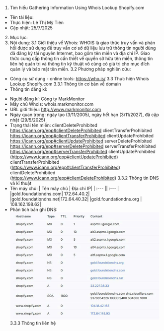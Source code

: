 1. Tìm hiểu Gathering Information Using Whois Lookup Shopify.com
- Tên tài liệu: 
- Thực hiện: Lê Thị Mỹ Tiên
- Cập nhật: 25/7/2025
2. Mục lục:
3. Nội dung:
3.1 Giới thiệu về Whois:
WHOIS là giao thức truy vấn và phản hồi được sử dụng để truy vấn cơ sở dữ liệu lưu trữ thông tin người dùng đã đăng ký tài nguyên Internet, bao gồm tên miền và địa chỉ IP.
Giao thức cung cấp thông tin cần thiết về quyền sở hữu tên miền, thông tin liên hệ quản trị và thông tin kỹ thuật vô cùng có giá trị cho mục đích quản lý và bảo mật tên miền.
3.2 Phương pháp nghiên cứu:
- Công cụ sử dụng - online tools: https://who.is/
3.3 Thực hiện Whois Lookup Shopify.com
3.3.1 Thông tin cơ bản về domain
- Thông tin đăng kí: 
+ Người đăng kí: Công ty MarkMonitor
+ Máy chủ Whois: whois.markmonitor.com
+ URL giới thiệu: http://www.markmonitor.com
+ Ngày quan trọng: ngày tạo (3/11/2005), ngày hết hạn (3/11/2027), đã cập nhật (29/5/2025)
+ Trạng thái tên miền: 
clientDeleteProhibited https://icann.org/epp#clientDeleteProhibited
clientTransferProhibited https://icann.org/epp#clientTransferProhibited
clientUpdateProhibited https://icann.org/epp#clientUpdateProhibited
serverDeleteProhibited https://icann.org/epp#serverDeleteProhibited
serverTransferProhibited https://icann.org/epp#serverTransferProhibited
clientUpdateProhibited (https://www.icann.org/epp#clientUpdateProhibited)
clientTransferProhibited (https://www.icann.org/epp#clientTransferProhibited)
clientDeleteProhibited (https://www.icann.org/epp#clientDeleteProhibited)
3.3.2 Thông tin DNS và kĩ thuật
+ Tên máy chủ: 
| Tên máy chủ | Địa chỉ IP|
| :--- || :--- |
|gold.foundationdns.com| 172.64.40.2|
|gold.foundationdns.net|172.64.40.32|
|gold.foundationdns.org | 108.162.198.62|
+  Phân tích bản ghi DNS:
![image alt](https://github.com/My-Tien1611/InformationGathering_LeThiMyTien/blob/db9168242cc857fa6fc297a8f43f0fefad6122f5/DNS.jpg)
3.3.3 Thông tin liên hệ
